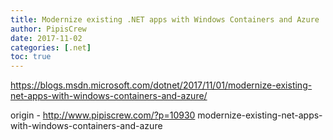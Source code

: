 ```yaml
---
title: Modernize existing .NET apps with Windows Containers and Azure
author: PipisCrew
date: 2017-11-02
categories: [.net]
toc: true
---
```


https://blogs.msdn.microsoft.com/dotnet/2017/11/01/modernize-existing-net-apps-with-windows-containers-and-azure/

origin - http://www.pipiscrew.com/?p=10930 modernize-existing-net-apps-with-windows-containers-and-azure